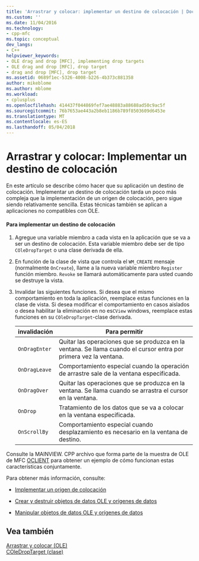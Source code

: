 ```yaml
---
title: 'Arrastrar y colocar: implementar un destino de colocación | Documentos de Microsoft'
ms.custom: ''
ms.date: 11/04/2016
ms.technology:
- cpp-mfc
ms.topic: conceptual
dev_langs:
- C++
helpviewer_keywords:
- OLE drag and drop [MFC], implementing drop targets
- OLE drag and drop [MFC], drop target
- drag and drop [MFC], drop target
ms.assetid: 0689f1ec-5326-4008-b226-4b373c881358
author: mikeblome
ms.author: mblome
ms.workload:
- cplusplus
ms.openlocfilehash: 414437f044869fef7ae48883a88688ad50c9ac5f
ms.sourcegitcommit: 76b7653ae443a2b8eb1186b789f8503609d6453e
ms.translationtype: MT
ms.contentlocale: es-ES
ms.lasthandoff: 05/04/2018
---
```

# <a name="drag-and-drop-implementing-a-drop-target"></a>Arrastrar y colocar: Implementar un destino de colocación
En este artículo se describe cómo hacer que su aplicación un destino de colocación. Implementar un destino de colocación tarda un poco más compleja que la implementación de un origen de colocación, pero sigue siendo relativamente sencilla. Estas técnicas también se aplican a aplicaciones no compatibles con OLE.  
  
#### <a name="to-implement-a-drop-target"></a>Para implementar un destino de colocación  
  
1.  Agregue una variable miembro a cada vista en la aplicación que se va a ser un destino de colocación. Esta variable miembro debe ser de tipo `COleDropTarget` o una clase derivada de ella.  
  
2.  En función de la clase de vista que controla el `WM_CREATE` mensaje (normalmente `OnCreate`), llame a la nueva variable miembro `Register` función miembro. `Revoke` se llamará automáticamente para usted cuando se destruye la vista.  
  
3.  Invalidar las siguientes funciones. Si desea que el mismo comportamiento en toda la aplicación, reemplace estas funciones en la clase de vista. Si desea modificar el comportamiento en casos aislados o desea habilitar la eliminación en no es`CView` windows, reemplace estas funciones en su `COleDropTarget`-clase derivada.  
  
    |invalidación|Para permitir|  
    |--------------|--------------|  
    |`OnDragEnter`|Quitar las operaciones que se produzca en la ventana. Se llama cuando el cursor entra por primera vez la ventana.|  
    |`OnDragLeave`|Comportamiento especial cuando la operación de arrastre sale de la ventana especificada.|  
    |`OnDragOver`|Quitar las operaciones que se produzca en la ventana. Se llama cuando se arrastra el cursor en la ventana.|  
    |`OnDrop`|Tratamiento de los datos que se va a colocar en la ventana especificada.|  
    |`OnScrollBy`|Comportamiento especial cuando desplazamiento es necesario en la ventana de destino.|  
  
 Consulte la MAINVIEW. CPP archivo que forma parte de la muestra de OLE de MFC [OCLIENT](../visual-cpp-samples.md) para obtener un ejemplo de cómo funcionan estas características conjuntamente.  
  
 Para obtener más información, consulte:  
  
-   [Implementar un origen de colocación](../mfc/drag-and-drop-implementing-a-drop-source.md)  
  
-   [Crear y destruir objetos de datos OLE y orígenes de datos](../mfc/data-objects-and-data-sources-creation-and-destruction.md)  
  
-   [Manipular objetos de datos OLE y orígenes de datos](../mfc/data-objects-and-data-sources-manipulation.md)  
  
## <a name="see-also"></a>Vea también  
 [Arrastrar y colocar (OLE)](../mfc/drag-and-drop-ole.md)   
 [COleDropTarget (clase)](../mfc/reference/coledroptarget-class.md)
